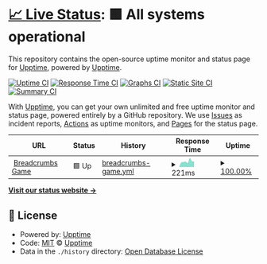 # [📈 Live Status](https://upptime.github.io/upptime): <!--live status--> **🟩 All systems operational**

This repository contains the open-source uptime monitor and status page for [Upptime](https://upptime.js.org), powered by [Upptime](https://github.com/upptime/upptime).

[![Uptime CI](https://github.com/mgsium/breadcrumbs-uptime-monitor/workflows/Uptime%20CI/badge.svg)](https://github.com/mgsium/breadcrumbs-uptime-monitor/actions?query=workflow%3A%22Uptime+CI%22)
[![Response Time CI](https://github.com/mgsium/breadcrumbs-uptime-monitor/workflows/Response%20Time%20CI/badge.svg)](https://github.com/mgsium/breadcrumbs-uptime-monitor/actions?query=workflow%3A%22Response+Time+CI%22)
[![Graphs CI](https://github.com/mgsium/breadcrumbs-uptime-monitor/workflows/Graphs%20CI/badge.svg)](https://github.com/mgsium/breadcrumbs-uptime-monitor/actions?query=workflow%3A%22Graphs+CI%22)
[![Static Site CI](https://github.com/mgsium/breadcrumbs-uptime-monitor/workflows/Static%20Site%20CI/badge.svg)](https://github.com/mgsium/breadcrumbs-uptime-monitor/actions?query=workflow%3A%22Static+Site+CI%22)
[![Summary CI](https://github.com/mgsium/breadcrumbs-uptime-monitor/workflows/Summary%20CI/badge.svg)](https://github.com/mgsium/breadcrumbs-uptime-monitor/actions?query=workflow%3A%22Summary+CI%22)

With [Upptime](https://upptime.js.org), you can get your own unlimited and free uptime monitor and status page, powered entirely by a GitHub repository. We use [Issues](https://github.com/upptime/upptime/issues) as incident reports, [Actions](https://github.com/mgsium/breadcrumbs-uptime-monitor/actions) as uptime monitors, and [Pages](https://upptime.github.io/upptime) for the status page.

<!--start: status pages-->
<!-- This summary is generated by Upptime (https://github.com/upptime/upptime) -->
<!-- Do not edit this manually, your changes will be overwritten -->
<!-- prettier-ignore -->
| URL | Status | History | Response Time | Uptime |
| --- | ------ | ------- | ------------- | ------ |
| <img alt="" src="https://icons.duckduckgo.com/ip3/jjayeon.github.io.ico" height="13"> [Breadcrumbs Game](https://jjayeon.github.io/breadcrumbs/) | 🟩 Up | [breadcrumbs-game.yml](https://github.com/mgsium/breadcrumbs-uptime-monitor/commits/HEAD/history/breadcrumbs-game.yml) | <details><summary><img alt="Response time graph" src="./graphs/breadcrumbs-game/response-time-week.png" height="20"> 221ms</summary><br><a href="https://mgsium.github.io/breadcrumbs-uptime-monitor/history/breadcrumbs-game"><img alt="Response time 223" src="https://img.shields.io/endpoint?url=https%3A%2F%2Fraw.githubusercontent.com%2Fmgsium%2Fbreadcrumbs-uptime-monitor%2FHEAD%2Fapi%2Fbreadcrumbs-game%2Fresponse-time.json"></a><br><a href="https://mgsium.github.io/breadcrumbs-uptime-monitor/history/breadcrumbs-game"><img alt="24-hour response time 224" src="https://img.shields.io/endpoint?url=https%3A%2F%2Fraw.githubusercontent.com%2Fmgsium%2Fbreadcrumbs-uptime-monitor%2FHEAD%2Fapi%2Fbreadcrumbs-game%2Fresponse-time-day.json"></a><br><a href="https://mgsium.github.io/breadcrumbs-uptime-monitor/history/breadcrumbs-game"><img alt="7-day response time 221" src="https://img.shields.io/endpoint?url=https%3A%2F%2Fraw.githubusercontent.com%2Fmgsium%2Fbreadcrumbs-uptime-monitor%2FHEAD%2Fapi%2Fbreadcrumbs-game%2Fresponse-time-week.json"></a><br><a href="https://mgsium.github.io/breadcrumbs-uptime-monitor/history/breadcrumbs-game"><img alt="30-day response time 250" src="https://img.shields.io/endpoint?url=https%3A%2F%2Fraw.githubusercontent.com%2Fmgsium%2Fbreadcrumbs-uptime-monitor%2FHEAD%2Fapi%2Fbreadcrumbs-game%2Fresponse-time-month.json"></a><br><a href="https://mgsium.github.io/breadcrumbs-uptime-monitor/history/breadcrumbs-game"><img alt="1-year response time 227" src="https://img.shields.io/endpoint?url=https%3A%2F%2Fraw.githubusercontent.com%2Fmgsium%2Fbreadcrumbs-uptime-monitor%2FHEAD%2Fapi%2Fbreadcrumbs-game%2Fresponse-time-year.json"></a></details> | <details><summary><a href="https://mgsium.github.io/breadcrumbs-uptime-monitor/history/breadcrumbs-game">100.00%</a></summary><a href="https://mgsium.github.io/breadcrumbs-uptime-monitor/history/breadcrumbs-game"><img alt="All-time uptime 99.99%" src="https://img.shields.io/endpoint?url=https%3A%2F%2Fraw.githubusercontent.com%2Fmgsium%2Fbreadcrumbs-uptime-monitor%2FHEAD%2Fapi%2Fbreadcrumbs-game%2Fuptime.json"></a><br><a href="https://mgsium.github.io/breadcrumbs-uptime-monitor/history/breadcrumbs-game"><img alt="24-hour uptime 100.00%" src="https://img.shields.io/endpoint?url=https%3A%2F%2Fraw.githubusercontent.com%2Fmgsium%2Fbreadcrumbs-uptime-monitor%2FHEAD%2Fapi%2Fbreadcrumbs-game%2Fuptime-day.json"></a><br><a href="https://mgsium.github.io/breadcrumbs-uptime-monitor/history/breadcrumbs-game"><img alt="7-day uptime 100.00%" src="https://img.shields.io/endpoint?url=https%3A%2F%2Fraw.githubusercontent.com%2Fmgsium%2Fbreadcrumbs-uptime-monitor%2FHEAD%2Fapi%2Fbreadcrumbs-game%2Fuptime-week.json"></a><br><a href="https://mgsium.github.io/breadcrumbs-uptime-monitor/history/breadcrumbs-game"><img alt="30-day uptime 100.00%" src="https://img.shields.io/endpoint?url=https%3A%2F%2Fraw.githubusercontent.com%2Fmgsium%2Fbreadcrumbs-uptime-monitor%2FHEAD%2Fapi%2Fbreadcrumbs-game%2Fuptime-month.json"></a><br><a href="https://mgsium.github.io/breadcrumbs-uptime-monitor/history/breadcrumbs-game"><img alt="1-year uptime 100.00%" src="https://img.shields.io/endpoint?url=https%3A%2F%2Fraw.githubusercontent.com%2Fmgsium%2Fbreadcrumbs-uptime-monitor%2FHEAD%2Fapi%2Fbreadcrumbs-game%2Fuptime-year.json"></a></details>

<!--end: status pages-->

[**Visit our status website →**](https://upptime.github.io/upptime)

## 📄 License

- Powered by: [Upptime](https://github.com/upptime/upptime)
- Code: [MIT](./LICENSE) © [Upptime](https://upptime.js.org)
- Data in the `./history` directory: [Open Database License](https://opendatacommons.org/licenses/odbl/1-0/)
